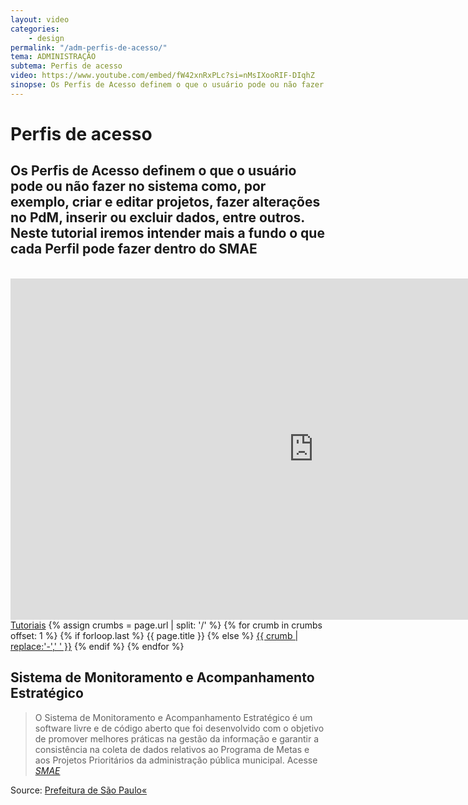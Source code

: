 ```yaml
---
layout: video
categories:
    - design
permalink: "/adm-perfis-de-acesso/"
tema: ADMINISTRAÇÃO
subtema: Perfis de acesso
video: https://www.youtube.com/embed/fW42xnRxPLc?si=nMsIXooRIF-DIqhZ
sinopse: Os Perfis de Acesso definem o que o usuário pode ou não fazer no sistema como, por exemplo, criar e editar projetos, fazer alterações no PdM, inserir ou excluir dados, entre outros. Neste tutorial iremos intender mais a fundo o que cada Perfil pode fazer dentro do SMAE
---
```

<!--Title-->

# Perfis de acesso

<!--Teaser-->

## Os Perfis de Acesso definem o que o usuário pode ou não fazer no sistema como, por exemplo, criar e editar projetos, fazer alterações no PdM, inserir ou excluir dados, entre outros. Neste tutorial iremos intender mais a fundo o que cada Perfil pode fazer dentro do SMAE

<br>

<!--Video-->

<div class="flex-video"><iframe class="video-tutoras" width='970' height='546' src='https://www.youtube.com/embed/fW42xnRxPLc?si=nMsIXooRIF-DIqhZ' frameborder='0' allowfullscreen></iframe></div>

<!--Breadcrumbs-->


<nav class="breadcrumbs" id="breadcrumbs-tutoriais" role="menubar" aria-label="breadcrumbs">
  <a href="{{ site.url }}/tutoriais/">Tutoriais</a>
  {% assign crumbs = page.url | split: '/' %}
  {% for crumb in crumbs offset: 1 %}
    {% if forloop.last %}
      <a class="current">{{ page.title }}</a>
    {% else %}
      <a href="{{ site.url }}{{ site.baseurl }}{% assign crumb_limit = forloop.index | plus: 1 %}{% for crumb in crumbs limit: crumb_limit %}{{ crumb | append: '/' }}{% endfor %}">{{ crumb | replace:'-',' ' }}</a>
    {% endif %}
  {% endfor %}
</nav>



<!--more-->


## Sistema de Monitoramento e Acompanhamento Estratégico

> O Sistema de Monitoramento e Acompanhamento Estratégico é um software livre e de código aberto que foi desenvolvido com o objetivo de promover melhores práticas na gestão da informação e garantir a consistência na coleta de dados relativos ao Programa de Metas e aos Projetos Prioritários da administração pública municipal. Acesse <cite>[SMAE](https://smae.prefeitura.sp.fgv.br/login)</cite>



Source: [Prefeitura de São Paulo«](https://www.capital.sp.gov.br/)
